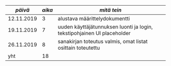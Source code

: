 *päivä*    | *aika* | *mitä tein*|
-----------| -------|------------|
12.11.2019 | 3      | alustava määrittelydokumentti
19.11.2019 | 7      | uuden käyttäjätunnuksen luonti ja login, tekstipohjainen UI placeholder 
26.11.2019 | 8      | sanakirjan toteutus valmis, omat listat osittain toteutettu
yht        | 18     | 
